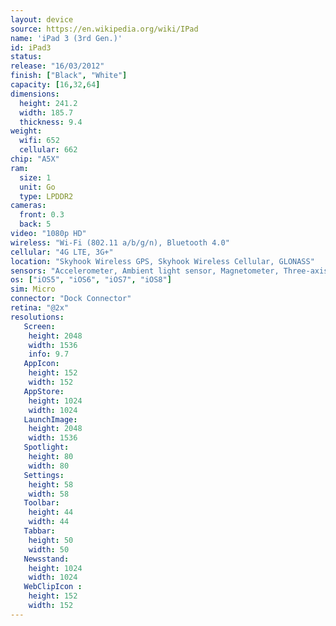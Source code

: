 ```yaml
---
layout: device
source: https://en.wikipedia.org/wiki/IPad
name: 'iPad 3 (3rd Gen.)'
id: iPad3
status: 
release: "16/03/2012"
finish: ["Black", "White"]
capacity: [16,32,64]
dimensions:
  height: 241.2
  width: 185.7
  thickness: 9.4
weight:
  wifi: 652
  cellular: 662
chip: "A5X"
ram:
  size: 1
  unit: Go
  type: LPDDR2
cameras:
  front: 0.3
  back: 5
video: "1080p HD"
wireless: "Wi-Fi (802.11 a/b/g/n), Bluetooth 4.0"
cellular: "4G LTE, 3G+"
location: "Skyhook Wireless GPS, Skyhook Wireless Cellular, GLONASS"
sensors: "Accelerometer, Ambient light sensor, Magnetometer, Three-axis gyroscope"
os: ["iOS5", "iOS6", "iOS7", "iOS8"]
sim: Micro
connector: "Dock Connector"
retina: "@2x"
resolutions:
   Screen:
    height: 2048
    width: 1536
    info: 9.7
   AppIcon:
    height: 152
    width: 152
   AppStore:
    height: 1024
    width: 1024
   LaunchImage:
    height: 2048
    width: 1536
   Spotlight:
    height: 80
    width: 80
   Settings:
    height: 58
    width: 58
   Toolbar:
    height: 44
    width: 44
   Tabbar:
    height: 50
    width: 50
   Newsstand:
    height: 1024
    width: 1024
   WebClipIcon :
    height: 152
    width: 152
---
```


